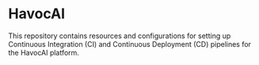 # HavocAI
This repository contains resources and configurations for setting up Continuous Integration (CI) and Continuous Deployment (CD) pipelines for the HavocAI platform.
